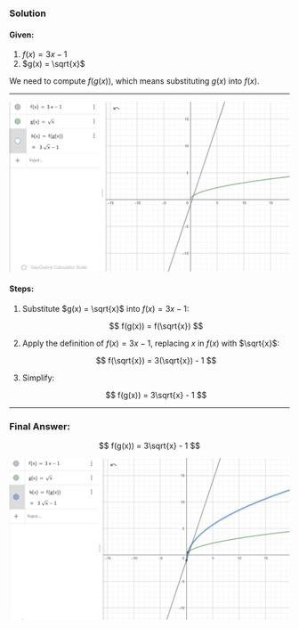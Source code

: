 ### Solution

#### Given:
1. $f(x) = 3x - 1$
2. $g(x) = \sqrt{x}$

We need to compute $f(g(x))$, which means substituting $g(x)$ into $f(x)$.

---

![alt text](image.png)

#### Steps:
1. Substitute $g(x) = \sqrt{x}$ into $f(x) = 3x - 1$:


   $$ f(g(x)) = f(\sqrt{x}) $$

2. Apply the definition of $f(x) = 3x - 1$, replacing $x$ in $f(x)$ with $\sqrt{x}$:


   $$ f(\sqrt{x}) = 3(\sqrt{x}) - 1 $$

3. Simplify:


   $$ f(g(x)) = 3\sqrt{x} - 1 $$

---

### Final Answer:
$$ f(g(x)) = 3\sqrt{x} - 1 $$



![alt text](image-1.png)
